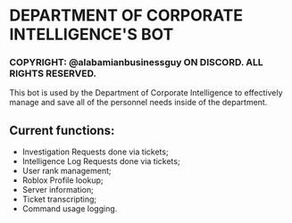 # DEPARTMENT OF CORPORATE INTELLIGENCE'S BOT

### COPYRIGHT: @alabamianbusinessguy ON DISCORD. ALL RIGHTS RESERVED.

This bot is used by the Department of Corporate Intelligence to effectively manage and save all of the personnel needs inside of the department.

Current functions: 
-
- Investigation Requests done via tickets;
- Intelligence Log Requests done via tickets;
- User rank management;
- Roblox Profile lookup;
- Server information;
- Ticket transcripting;
- Command usage logging.
